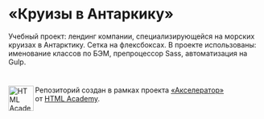 # «Круизы в Антаркику»

Учебный проект: лендинг компании, специализирующейся на морских круизах в Антарктику. Сетка на флексбоксах. В проекте использованы: именование классов по БЭМ, препроцессор Sass, автоматизация на Gulp.

#

<a href="https://htmlacademy.ru/intensive/adaptive"><img align="left" width="50" height="50" alt="HTML Academy" src="https://up.htmlacademy.ru/static/img/intensive/adaptive/logo-for-github-2.png"></a>

Репозиторий создан в рамках проекта [«Акселератор»](https://l.htmlacademy.ru/accelerator) от [HTML Academy](https://htmlacademy.ru).
